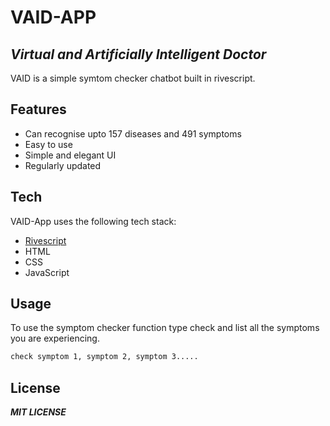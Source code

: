 # VAID-APP
## _Virtual and Artificially Intelligent Doctor_

VAID is a simple symtom checker chatbot built in rivescript.

## Features

- Can recognise upto 157 diseases and 491 symptoms
- Easy to use
- Simple and elegant UI
- Regularly updated

## Tech

VAID-App uses the following tech stack:

- [Rivescript](https://rivescript.com)
- HTML
- CSS
- JavaScript

## Usage

To use the symptom checker function type check and list all the symptoms you are experiencing.

```sh
check symptom 1, symptom 2, symptom 3.....
```
## License

***MIT LICENSE***
